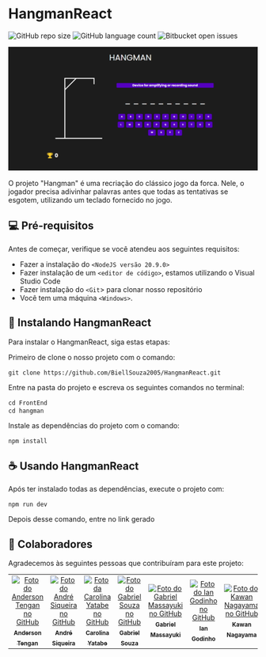 # HangmanReact

![GitHub repo size](https://img.shields.io/github/repo-size/BiellSouza2005/HangmanReact?style=for-the-badge)
![GitHub language count](https://img.shields.io/github/languages/count/BiellSouza2005/HangmanReact?style=for-the-badge)
![Bitbucket open issues](https://img.shields.io/github/issues/BiellSouza2005/HangmanReact?style=for-the-badge)

<img src="Front-End/hangman/public/imagens/hangman.png" alt="imagem do jogo" />

<p>O projeto "Hangman" é uma recriação do clássico jogo da forca. Nele, o jogador precisa adivinhar palavras antes que todas as tentativas se esgotem, utilizando um teclado fornecido no jogo.</p>

## 💻 Pré-requisitos

Antes de começar, verifique se você atendeu aos seguintes requisitos:

- Fazer a instalação do `<NodeJS versão 20.9.0>`
- Fazer instalação de um `<editor de código>`, estamos utilizando o Visual Studio Code
- Fazer instalação do `<Git`> para clonar nosso repositório
- Você tem uma máquina `<Windows>`.

## 🚀 Instalando HangmanReact

Para instalar o HangmanReact, siga estas etapas:

Primeiro de clone o nosso projeto com o comando:
```
git clone https://github.com/BiellSouza2005/HangmanReact.git
```
Entre na pasta do projeto e escreva os seguintes comandos no terminal:
```
cd FrontEnd
cd hangman
```
Instale as dependências do projeto com o comando:
```
npm install
```
## ☕ Usando HangmanReact

Após ter instalado todas as dependências, execute o projeto com:
```
npm run dev
```
Depois desse comando, entre no link gerado

## 🤝 Colaboradores

Agradecemos às seguintes pessoas que contribuíram para este projeto:

<table>
  <tr>
    <td align="center">
      <a href="https://github.com/andersonTengan" title="GitHub do Anderson Tengan">
        <img src="https://github.com/andersonTengan.png" width="100px;" alt="Foto do Anderson Tengan no GitHub"/><br>
        <sub>
          <b>Anderson Tengan</b>
        </sub>
      </a>
    </td>
    <td align="center">
      <a href="https://github.com/siq-andre" title="GitHub do André Siqueira">
        <img src="https://github.com/siq-andre.png" width="100px;" alt="Foto do André Siqueira no GitHub"/><br>
        <sub>
          <b>André Siqueira</b>
        </sub>
      </a>
    </td>
    <td align="center">
      <a href="https://github.com/carolinayatabe" title="GitHub da Carolina Yatabe">
        <img src="https://github.com/carolinayatabe.png" width="100px;" alt="Foto da Carolina Yatabe no GitHub"/><br>
        <sub>
          <b>Carolina Yatabe</b>
        </sub>
      </a>
    </td>
    <td align="center">
      <a href="https://github.com/biellSouza2005" title="GitHub do Gabriel Souza">
        <img src="https://github.com/biellSouza2005.png" width="100px;" alt="Foto do Gabriel Souza no GitHub"/><br>
        <sub>
          <b>Gabriel Souza</b>
        </sub>
      </a>
    </td>
    <td align="center">
      <a href="https://github.com/massayukiotaki" title="GitHub do Gabriel Massayuki">
        <img src="https://github.com/massayukiotaki.png" width="100px;" alt="Foto do Gabriel Massayuki no GitHub"/><br>
        <sub>
          <b>Gabriel Massayuki</b>
        </sub>
      </a>
    </td>
    <td align="center">
      <a href="https://github.com/iangodinho" title="GitHub do Ian Godinho">
        <img src="https://github.com/iangodinho.png" width="100px;" alt="Foto do Ian Godinho no GitHub"/><br>
        <sub>
          <b>Ian Godinho</b>
        </sub>
      </a>
    </td>
    <td align="center">
      <a href="https://github.com/KMNagayama" title="GitHub do Kawan Nagayama">
        <img src="https://github.com/KMNagayama.png" width="100px;" alt="Foto do Kawan Nagayama no GitHub"/><br>
        <sub>
          <b>Kawan Nagayama</b>
        </sub>
      </a>
    </td>
    <td align="center">
      <a href="https://github.com/KevinScavassin" title="GitHub do Kevin Suzuki">
        <img src="https://github.com/KevinScavassin.png" width="100px;" alt="Foto do Kevin Suzuki no GitHub"/><br>
        <sub>
          <b>Kevin Suzuki</b>
        </sub>
      </a>
    </td>
  </tr>
</table>




